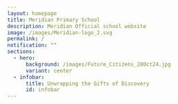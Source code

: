 ```yaml
---
layout: homepage
title: Meridian Primary School
description: Meridian Official school website
image: /images/Meridian-logo_2.svg
permalink: /
notification: ""
sections:
  - hero:
      background: /images/Future_Citizens_28Oct24.jpg
      variant: center
  - infobar:
      title: Unwrapping the Gifts of Discovery
      id: infobar
---
```

